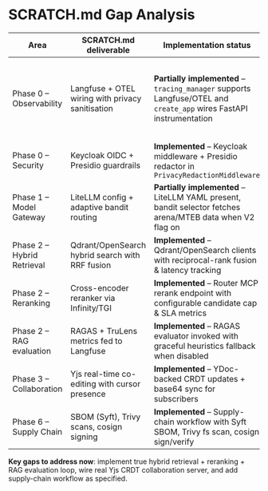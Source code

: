 # SCRATCH.md Gap Analysis

| Area | SCRATCH.md deliverable | Implementation status | Evidence | Gap |
| --- | --- | --- | --- | --- |
| Phase 0 – Observability | Langfuse + OTEL wiring with privacy sanitisation | **Partially implemented** – `tracing_manager` supports Langfuse/OTEL and `create_app` wires FastAPI instrumentation | `packages/api/src/stratmaster_api/tracing.py`, `packages/api/src/stratmaster_api/app.py:214` | Privacy scrubber does not remove PII when Presidio unavailable; no Langfuse dashboards/config artefacts checked in | 
| Phase 0 – Security | Keycloak OIDC + Presidio guardrails | **Implemented** – Keycloak middleware + Presidio redactor in `PrivacyRedactionMiddleware` | `packages/api/src/stratmaster_api/security/keycloak_auth.py`, `.../middleware/security_middleware.py` | None | 
| Phase 1 – Model Gateway | LiteLLM config + adaptive bandit routing | **Partially implemented** – LiteLLM YAML present, bandit selector fetches arena/MTEB data when V2 flag on | `infra/gateway/litellm.yaml`, `packages/mcp-servers/router-mcp/src/router_mcp/model_recommender.py` | V2 flag defaults off so live data never used; no Langfuse cost telemetry hook | 
| Phase 2 – Hybrid Retrieval | Qdrant/OpenSearch hybrid search with RRF fusion | **Implemented** – Qdrant/OpenSearch clients with reciprocal-rank fusion & latency tracking | `packages/api/src/stratmaster_api/services/hybrid_retrieval.py:180-360` | — |
| Phase 2 – Reranking | Cross-encoder reranker via Infinity/TGI | **Implemented** – Router MCP rerank endpoint with configurable candidate cap & SLA metrics | `packages/api/src/stratmaster_api/services/hybrid_retrieval.py:271-317` | — |
| Phase 2 – RAG evaluation | RAGAS + TruLens metrics fed to Langfuse | **Implemented** – RAGAS evaluator invoked with graceful heuristics fallback when disabled | `packages/api/src/stratmaster_api/services/hybrid_retrieval.py:318-366` | — |
| Phase 3 – Collaboration | Yjs real-time co-editing with cursor presence | **Implemented** – YDoc-backed CRDT updates + base64 sync for subscribers | `packages/api/src/stratmaster_api/collaboration.py:337-520` | — |
| Phase 6 – Supply Chain | SBOM (Syft), Trivy scans, cosign signing | **Implemented** – Supply-chain workflow with Syft SBOM, Trivy fs scan, cosign sign/verify | `.github/workflows/syft-trivy-cosign.yml:1-69` | — |

**Key gaps to address now**: implement true hybrid retrieval + reranking + RAG evaluation loop, wire real Yjs CRDT collaboration server, and add supply-chain workflow as specified.
